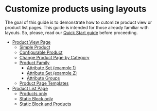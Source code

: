 Customize products using layouts
================================

The goal of this guide is to demonstrate how to cutomize product view or product list pages.
This guide is intended for those already familiar with layouts. So, please, read our [Quick Start guide](https://github.com/orocrm/platform/blob/master/src/Oro/Bundle/LayoutBundle/Resources/doc/quick_start.md) before proceeding.

 - [Product View Page](./customize-pdp.md)
    - [Simple Product](./customize-pdp.md#simple-product)
    - [Configurable Product](./customize-pdp.md#configurable-product)
    - [Change Product Page by Category](./customize-pdp.md#change-product-page-by-category)
    - [Product Family](./customize-pdp.md#product-family)
        - [Attribute Set (example 1)](./customize-pdp.md#attribute-set-example-1)
        - [Attribute Set (example 2)](./customize-pdp.md#attribute-set-example-2)
        - [Attribute Groups](./customize-pdp.md#attribute-groups)
    - [Product Page Templates](./customize-pdp.md#product-page-templates)
 - [Product List Page](./customize-plp.md)
    - [Products only](./customize-plp.md#products-only)
    - [Static Block only](./customize-plp.md#static-block-only)
    - [Static Block and Products](./customize-plp.md#static-block-and-products)
